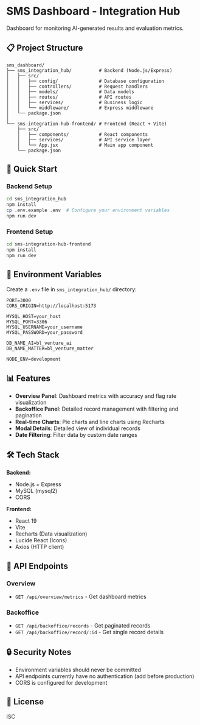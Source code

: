 # SMS Dashboard - Integration Hub

Dashboard for monitoring AI-generated results and evaluation metrics.

## 📋 Project Structure

```
sms_dashboard/
├── sms_integration_hub/          # Backend (Node.js/Express)
│   ├── src/
│   │   ├── config/               # Database configuration
│   │   ├── controllers/          # Request handlers
│   │   ├── models/               # Data models
│   │   ├── routes/               # API routes
│   │   ├── services/             # Business logic
│   │   └── middleware/           # Express middleware
│   └── package.json
│
└── sms-integration-hub-frontend/ # Frontend (React + Vite)
    ├── src/
    │   ├── components/           # React components
    │   ├── services/             # API service layer
    │   └── App.jsx               # Main app component
    └── package.json
```

## 🚀 Quick Start

### Backend Setup

```bash
cd sms_integration_hub
npm install
cp .env.example .env  # Configure your environment variables
npm run dev
```

### Frontend Setup

```bash
cd sms-integration-hub-frontend
npm install
npm run dev
```

## 🔧 Environment Variables

Create a `.env` file in `sms_integration_hub/` directory:

```env
PORT=3000
CORS_ORIGIN=http://localhost:5173

MYSQL_HOST=your_host
MYSQL_PORT=3306
MYSQL_USERNAME=your_username
MYSQL_PASSWORD=your_password

DB_NAME_AI=bl_venture_ai
DB_NAME_MATTER=bl_venture_matter

NODE_ENV=development
```

## 📊 Features

- **Overview Panel**: Dashboard metrics with accuracy and flag rate visualization
- **Backoffice Panel**: Detailed record management with filtering and pagination
- **Real-time Charts**: Pie charts and line charts using Recharts
- **Modal Details**: Detailed view of individual records
- **Date Filtering**: Filter data by custom date ranges

## 🛠️ Tech Stack

**Backend:**
- Node.js + Express
- MySQL (mysql2)
- CORS

**Frontend:**
- React 19
- Vite
- Recharts (Data visualization)
- Lucide React (Icons)
- Axios (HTTP client)

## 📝 API Endpoints

### Overview
- `GET /api/overview/metrics` - Get dashboard metrics

### Backoffice
- `GET /api/backoffice/records` - Get paginated records
- `GET /api/backoffice/record/:id` - Get single record details

## 🔒 Security Notes

- Environment variables should never be committed
- API endpoints currently have no authentication (add before production)
- CORS is configured for development

## 📄 License

ISC

